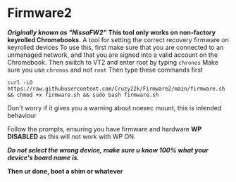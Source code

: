 # Firmware2 
***Originally known as "NissaFW2"***
**This tool only works on non-factory keyrolled Chromebooks.**
A tool for setting the correct recovery firmware on keyrolled devices
To use this, first make sure that you are connected to an unmanaged network, and that you are signed into a valid account on the Chromebook. 
Then switch to VT2 and enter root by typing `chronos` 
Make sure you use `chronos` and not `root`
Then type these commands first


`curl -LO https://raw.githubusercontent.com/Cruzy22k/Firmware2/main/firmware.sh && chmod +x firmware.sh && sudo bash firmware.sh`

Don't worry if it gives you a warning about noexec mount, this is intended behaviour 

Follow the prompts, ensuring you have firmware and hardware **WP** **DISABLED** as this will not work with WP ON.

***Do not select the wrong device, make sure u know 100% what your device's board name is.***


**Then ur done, boot a shim or whatever**
